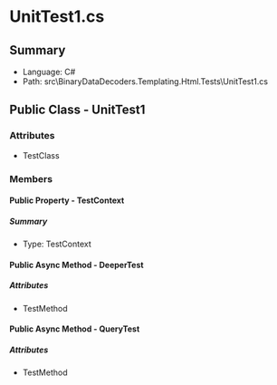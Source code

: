 ﻿# UnitTest1.cs

## Summary

* Language: C#
* Path: src\BinaryDataDecoders.Templating.Html.Tests\UnitTest1.cs

## Public Class - UnitTest1

### Attributes

 - TestClass

### Members

#### Public Property - TestContext

##### Summary

 * Type: TestContext 

#### Public Async Method - DeeperTest

##### Attributes

 - TestMethod


#### Public Async Method - QueryTest

##### Attributes

 - TestMethod


